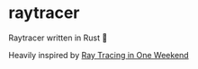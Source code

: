 # raytracer
Raytracer written in Rust 🦀

Heavily inspired by [Ray Tracing in One Weekend](https://raytracing.github.io/books/RayTracingInOneWeekend.html)
